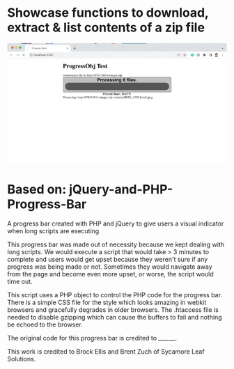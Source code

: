 # Showcase functions to download, extract & list contents of a zip file

![demo](demo.gif)



Based on: 
jQuery-and-PHP-Progress-Bar
===========================

A progress bar created with PHP and jQuery to give users a visual indicator when long scripts are executing

This progress bar was made out of necessity because we kept dealing with long scripts. We would execute a script
that would take > 3 minutes to complete and users would get upset because they weren't sure if any progress was being
made or not. Sometimes they would navigate away from the page and become even more upset, or worse, the script would
time out.

This script uses a PHP object to control the PHP code for the progress bar. There is a simple CSS file for the style 
which looks amazing in webkit browsers and gracefully degrades in older browsers. The .htaccess file is needed to 
disable gzipping which can cause the buffers to fail and nothing be echoed to the browser. 

The original code for this progress bar is credited to ______. 

This work is credited to Brock Ellis and Brent Zuch of Sycamore Leaf Solutions.

